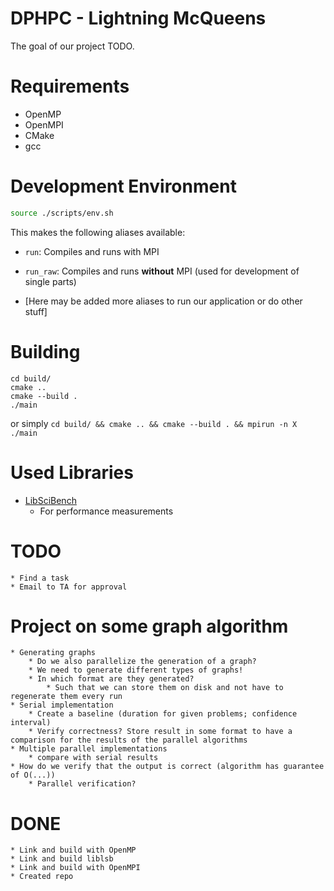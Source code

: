 
# DPHPC - Lightning McQueens

The goal of our project TODO.

# Requirements
* OpenMP
* OpenMPI
* CMake
* gcc

# Development Environment
```bash
source ./scripts/env.sh
```
This makes the following aliases available:
* `run`: Compiles and runs with MPI
* `run_raw`: Compiles and runs **without** MPI (used for development of single parts)

* [Here may be added more aliases to run our application or do other stuff]


# Building

```
cd build/
cmake ..
cmake --build .
./main
```
or simply `cd build/ && cmake .. && cmake --build . && mpirun -n X ./main`

# Used Libraries
* [LibSciBench](https://spcl.inf.ethz.ch/Research/Performance/LibLSB/)
    * For performance measurements

# TODO
    * Find a task
    * Email to TA for approval

# Project on some graph algorithm
    * Generating graphs
        * Do we also parallelize the generation of a graph?
        * We need to generate different types of graphs!
        * In which format are they generated?
            * Such that we can store them on disk and not have to regenerate them every run
    * Serial implementation
        * Create a baseline (duration for given problems; confidence interval)
        * Verify correctness? Store result in some format to have a comparison for the results of the parallel algorithms
    * Multiple parallel implementations
        * compare with serial results
    * How do we verify that the output is correct (algorithm has guarantee of O(...))
        * Parallel verification?


# DONE
    * Link and build with OpenMP
    * Link and build liblsb
    * Link and build with OpenMPI
    * Created repo
